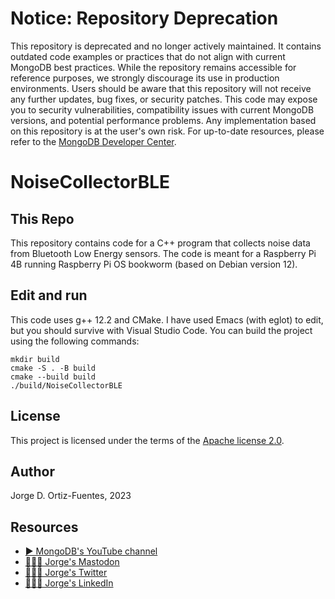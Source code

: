 # Notice: Repository Deprecation
This repository is deprecated and no longer actively maintained. It contains outdated code examples or practices that do not align with current MongoDB best practices. While the repository remains accessible for reference purposes, we strongly discourage its use in production environments.
Users should be aware that this repository will not receive any further updates, bug fixes, or security patches. This code may expose you to security vulnerabilities, compatibility issues with current MongoDB versions, and potential performance problems. Any implementation based on this repository is at the user's own risk.
For up-to-date resources, please refer to the [MongoDB Developer Center](https://mongodb.com/developer).

# NoiseCollectorBLE

## This Repo

This repository contains code for a C++ program that collects noise data from Bluetooth Low Energy sensors.  The code is
meant for a Raspberry Pi 4B running Raspberry Pi OS bookworm (based on Debian version 12).

## Edit and run

This code uses g++ 12.2 and CMake. I have used Emacs (with eglot) to edit, but you should survive with Visual Studio
Code.  You can build the project using the following commands:

```console
mkdir build
cmake -S . -B build
cmake --build build
./build/NoiseCollectorBLE
```

## License

This project is licensed under the terms of the [Apache license 2.0](./LICENSE.txt).

## Author

Jorge D. Ortiz-Fuentes, 2023

## Resources

- [▶️ MongoDB's YouTube channel](https://www.youtube.com/c/MongoDBofficial)
- [🙋🏻‍♂️ Jorge's Mastodon](https://fosstodon.org/@jdortiz)
- [🙋🏻‍♂️ Jorge's Twitter](https://twitter.com/jdortiz)
- [🧑🏻‍💻 Jorge's LinkedIn](https://www.linkedin.com/in/jorgeortiz/)
